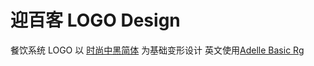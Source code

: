 迎百客 LOGO Design
===
餐饮系统 LOGO
以 [时尚中黑简体](http://fjdx.sc.chinaz.com/Files/DownLoad/font3/bb1439.rar) 为基础变形设计
英文使用[Adelle Basic Rg]()